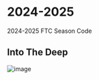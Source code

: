# 2024-2025
2024-2025 FTC Season Code
## Into The Deep

![image](https://github.com/user-attachments/assets/6137188a-4d88-40b5-81ca-25d392d1cebd)
